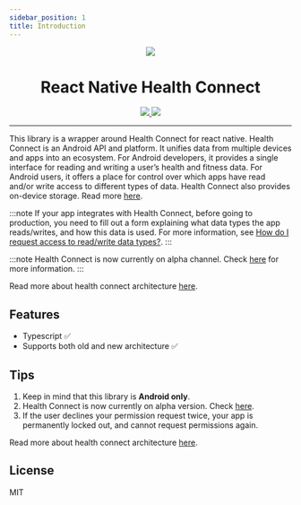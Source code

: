 ```yaml
---
sidebar_position: 1
title: Introduction
---
```


<div align="center">
  <img src="https://developer.android.com/static/guide/health-and-fitness/health-connect/images/health_connect_logo_192pxnew.png" />
  <div align="center">
    <h1>React Native Health Connect</h1>
  </div>
  <div align="center">
    <a href="https://www.npmjs.com/package/react-native-health-connect">
      <img src="https://img.shields.io/npm/v/react-native-health-connect.svg?style=for-the-badge&color=4284F3" />
    </a>
    <span> </span>
    <a href="https://opensource.org/licenses/MIT">
      <img src="https://img.shields.io/badge/License-MIT-yellow.svg?style=for-the-badge" />
    </a>
  </div>
</div>

---

This library is a wrapper around Health Connect for react native. Health Connect is an Android API and platform. It unifies data from multiple devices and apps into an ecosystem. For Android developers, it provides a single interface for reading and writing a user’s health and fitness data. For Android users, it offers a place for control over which apps have read and/or write access to different types of data. Health Connect also provides on-device storage. Read more [here](https://developer.android.com/guide/health-and-fitness/health-connect).

:::note
If your app integrates with Health Connect, before going to production, you need to fill out a form explaining what data types the app reads/writes, and how this data is used. For more information, see [How do I request access to read/write data types?](https://developer.android.com/guide/health-and-fitness/health-connect/frequently-asked-questions#q_how_do_i_request_access_to_readwrite_data_types).
:::

:::note
Health Connect is now currently on alpha channel. Check [here](https://developer.android.com/jetpack/androidx/releases/health-connect) for more information.
:::

Read more about health connect architecture [here](https://developer.android.com/guide/health-and-fitness/health-connect/platform-overview/architecture).

## Features

- Typescript :white_check_mark:
- Supports both old and new architecture :white_check_mark:

## Tips

1. Keep in mind that this library is **Android only**.
1. Health Connect is now currently on alpha version. Check [here](https://developer.android.com/jetpack/androidx/releases/health-connect).
1. If the user declines your permission request twice, your app is permanently locked out, and cannot request permissions again.

Read more about health connect architecture [here](https://developer.android.com/guide/health-and-fitness/health-connect/platform-overview/architecture).

## License

MIT
